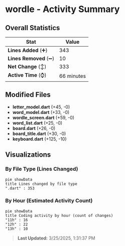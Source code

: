 # wordle - Activity Summary 

## Overall Statistics

| Stat                   | Value                                                             |
| ---------------------- | ----------------------------------------------------------------- |
| **Lines Added** (➕)   | 343                                          |
| **Lines Removed** (➖) | 10                                        |
| **Net Change** (↕)    | 333                |
| **Active Time** (⌚)   | 66 minutes |


## Modified Files
- **letter_model.dart** (+45, -0)
- **word_model.dart** (+33, -0)
- **wordle_screen.dart** (+59, -0)
- **word_list.dart** (+25, -0)
- **board.dart** (+26, -0)
- **board_title.dart** (+30, -0)
- **keyboard.dart** (+125, -10)

## Visualizations

### By File Type (Lines Changed)

```mermaid
pie showData
title Lines changed by file type
".dart" : 353
```

### By Hour (Estimated Activity Count)

```mermaid
pie showData
title Coding activity by hour (count of changes)
"11h" : 16
"12h" : 22
"13h" : 10
```


> **Last Updated:** 3/25/2025, 1:31:37 PM